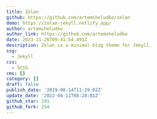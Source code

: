 ```yaml
---
title: Zolan
github: https://github.com/artemsheludko/zolan
demo: https://zolan-jekyll.netlify.app/
author: artemsheludko
author_link: https://github.com/artemsheludko
date: 2023-11-26T09:41:54.491Z
description: Zolan is a minimal blog theme for Jekyll.
ssg:
  - Jekyll
css:
  - SCSS
cms: []
category: []
draft: false
publish_date: '2019-08-14T11:29:02Z'
update_date: '2022-04-11T08:28:01Z'
github_star: 191
github_fork: 254
---
```

